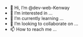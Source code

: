 - 👋 Hi, I’m @dev-web-Kenway
- 👀 I’m interested in ...
- 🌱 I’m currently learning ...
- 💞️ I’m looking to collaborate on ...
- 📫 How to reach me ...

<!---
dev-web-Kenway/dev-web-Kenway is a ✨ special ✨ repository because its `README.md` (this file) appears on your GitHub profile.
You can click the Preview link to take a look at your changes.
--->
